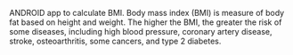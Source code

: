ANDROID app to calculate BMI. Body mass index (BMI) is measure of body fat based on height and weight. The higher the BMI, the greater the risk of some diseases, including high blood pressure, coronary artery disease, stroke, osteoarthritis, some cancers, and type 2 diabetes.
